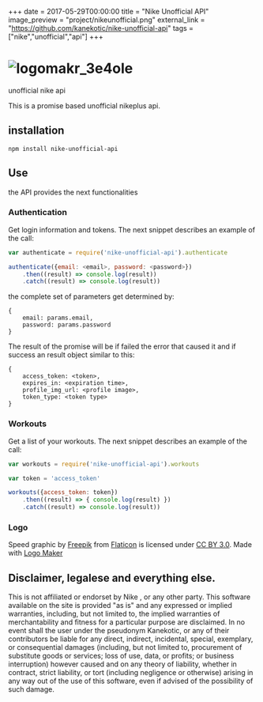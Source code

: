 +++
date = 2017-05-29T00:00:00
title = "Nike Unofficial API"
image_preview = "project/nikeunofficial.png"
external_link = "https://github.com/kanekotic/nike-unofficial-api"
tags = ["nike","unofficial","api"]
+++
# ![logomakr_3e4ole](https://cloud.githubusercontent.com/assets/3071208/22865444/590b48ae-f12a-11e6-921c-f7a9c4b5dd48.png)
unofficial nike api

This is a promise based unofficial nikeplus api.

## installation 

```
npm install nike-unofficial-api
```

## Use

the API provides the next functionalities

### Authentication

Get login information and tokens. The next snippet describes an example of the call:

```js
var authenticate = require('nike-unofficial-api').authenticate

authenticate({email: <email>, password: <password>})
    .then((result) => console.log(result))
    .catch((result) => console.log(result))

```

the complete set of parameters get determined by:
```
{
    email: params.email,
    password: params.password
}
```

The result of the promise will be if failed the error that caused it and if success an result object similar to this:

```
{ 
  	access_token: <token>,
  	expires_in: <expiration time>,
  	profile_img_url: <profile image>,
  	token_type: <token type>
}
```

### Workouts

Get a list of your workouts. The next snippet describes an example of the call:

```js
var workouts = require('nike-unofficial-api').workouts

var token = 'access_token'

workouts({access_token: token})
    .then((result) => { console.log(result) })
    .catch((result) => console.log(result))

```
### Logo

Speed graphic by <a href="http://www.flaticon.com/authors/freepik">Freepik</a> from <a href="http://www.flaticon.com/">Flaticon</a> is licensed under <a href="http://creativecommons.org/licenses/by/3.0/" title="Creative Commons BY 3.0">CC BY 3.0</a>. Made with <a href="http://logomakr.com" title="Logo Maker">Logo Maker</a>

## Disclaimer, legalese and everything else.

This is not affiliated or endorset by Nike , or any other party. This software available on the site is provided "as is" and any expressed or implied warranties, including, but not limited to, the implied warranties of merchantability and fitness for a particular purpose are disclaimed. In no event shall the user under the pseudonym Kanekotic, or any of their contributors be liable for any direct, indirect, incidental, special, exemplary, or consequential damages (including, but not limited to, procurement of substitute goods or services; loss of use, data, or profits; or business interruption) however caused and on any theory of liability, whether in contract, strict liability, or tort (including negligence or otherwise) arising in any way out of the use of this software, even if advised of the possibility of such damage.
